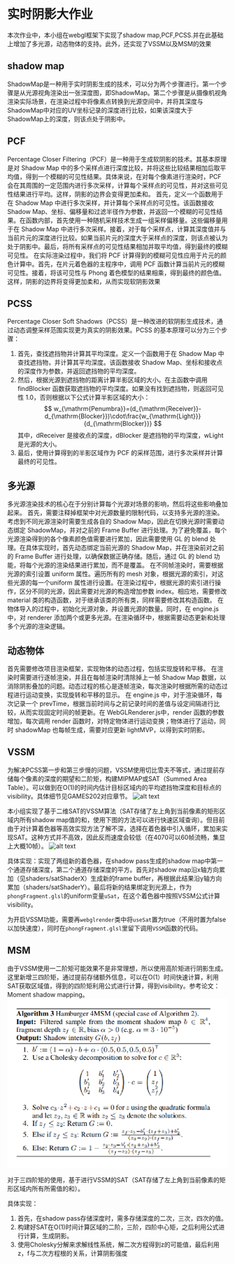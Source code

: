# 实时阴影大作业

本次作业中，本小组在webgl框架下实现了shadow map,PCF,PCSS.并在此基础上增加了多光源，动态物体的支持。此外，还实现了VSSM以及MSM的效果

## shadow map
ShadowMap是一种用于实时阴影生成的技术，可以分为两个步骤进行。第一个步骤是从光源视角渲染出一张深度图，即ShadowMap。第二个步骤是从摄像机视角渲染实际场景，在渲染过程中将像素点转换到光源空间中，并将其深度与ShadowMap中对应的UV坐标记录的深度进行比较，如果该深度大于ShadowMap上的深度，则该点处于阴影中。

## PCF
Percentage Closer Filtering（PCF）是一种用于生成软阴影的技术。其基本原理是对 Shadow Map 中的多个采样点进行深度比较，并将这些比较结果相加后取平均值，得到一个模糊的可见性结果。具体来说，在对每个像素进行渲染时，PCF 会在其周围的一定范围内进行多次采样，计算每个采样点的可见性，并对这些可见性结果进行平均。这样，阴影的边界会变得更加柔和。
首先，定义一个函数用于在 Shadow Map 中进行多次采样，并计算每个采样点的可见性。该函数接收 Shadow Map、坐标、偏移量和过滤半径作为参数，并返回一个模糊的可见性结果。在函数内部，首先使用一种随机采样技术生成一组采样偏移量。这些偏移量用于在 Shadow Map 中进行多次采样。接着，对于每个采样点，计算其深度值并与当前片元的深度进行比较。如果当前片元的深度大于采样点的深度，则该点被认为处于阴影中。最后，将所有采样点的可见性结果相加并取平均值，得到最终的模糊可见性。
在实际渲染过程中，我们将 PCF 计算得到的模糊可见性应用于片元的颜色计算中。首先，在片元着色器的主程序中，调用 PCF 函数计算当前片元的模糊可见性。接着，将该可见性与 Phong 着色模型的结果相乘，得到最终的颜色值。这样，阴影的边界将变得更加柔和，从而实现软阴影效果
## PCSS
Percentage Closer Soft Shadows（PCSS）是一种改进的软阴影生成技术，通过动态调整采样范围实现更为真实的阴影效果。PCSS 的基本原理可以分为三个步骤：
1. 首先，查找遮挡物并计算其平均深度。定义一个函数用于在 Shadow Map 中查找遮挡物，并计算其平均深度。该函数接收 Shadow Map、坐标和接收点的深度作为参数，并返回遮挡物的平均深度。
2. 然后，根据光源到遮挡物的距离计算半影区域的大小。在主函数中调用 findBlocker 函数获取遮挡物的平均深度。如果没有找到遮挡物，则返回可见性 1.0，否则根据以下公式计算半影区域的大小：
$$
w_{\mathrm{Penumbra}}=(d_{\mathrm{Receiver}}-d_{\mathrm{Blocker}})\cdot\frac{w_{\mathrm{Light}}}{d_{\mathrm{Blocker}}}
$$
其中，dReceiver 是接收点的深度，dBlocker 是遮挡物的平均深度，wLight 是光源的大小。
1. 最后，使用计算得到的半影区域作为 PCF 的采样范围，进行多次采样并计算最终的可见性。

## 多光源
多光源渲染技术的核心在于分别计算每个光源对场景的影响，然后将这些影响叠加起来。
首先，需要注释掉框架中对光源数量的限制代码，以支持多光源的渲染。考虑到不同光源渲染时需要生成各自的 Shadow Map，因此在切换光源时需要动态绑定 ShadowMap，并对之前的 Frame Buffer 进行处理。为了避免覆盖，每个光源渲染得到的各个像素颜色值需要进行累加，因此需要使用 GL 的 blend 处理。在具体实现时，首先动态绑定当前光源的 Shadow Map，并在渲染前对之前的 Frame Buffer 进行处理，以确保数据正确存储。随后，通过 GL 的 blend 功能，将每个光源的渲染结果进行累加，而不是覆盖。
在不同帧渲染时，需要根据光源的索引设置 uniform 属性。遍历所有的 mesh 对象，根据光源的索引，对这些光源的每一个uniform 属性进行设置。在渲染过程中，根据光源的索引进行操作，区分不同的光源，因此需要对光源的构造增加参数 index。相应地，需要修改 material 类的构造函数，对于继承该类的所有类，同样需要修改其构造函数。
在物体导入的过程中，初始化光源对象，并设置光源的数量。同时，在 engine.js 中，对 renderer 添加两个或更多光源。在渲染循环中，根据需要动态更新和处理多个光源的渲染逻辑。
## 动态物体
首先需要修改项目渲染框架，实现物体的动态过程，包括实现旋转和平移。
在渲染时需要进行逐帧渲染，并且在每帧渲染时清除掉上一帧 Shadow Map 数据，以消除阴影叠加的问题。动态过程的核心是逐帧渲染，每次渲染时根据所需的动态过程进行运动变换，实现旋转和平移的显示。
在 engine.js 中，对于渲染循环，每次记录一个 prevTime，根据当前时间与之前记录时间的差值与设定间隔进行比较，从而实现固定时间的帧更新。在 WebGLRenderer.js中，render 函数的参数增加，每次调用 render 函数时，对特定物体进行运动变换；物体进行了运动，同时 shadowMap 也每帧生成，需要对应更新 lightMVP，以得到实时阴影。
## VSSM

为解决PCSS第一步和第三步慢的问题，VSSM使用切比雪夫不等式，通过提前存储每个像素的深度的期望和二阶矩，构建MIPMAP或SAT（Summed Area Table）。可以做到在O(1)的时间内估计目标区域内的平均遮挡物深度和目标点的visibility。具体细节见GAMES202对应章节。
![alt text](image.png)

本小组实现了基于二维SAT的VSSM算法（SAT存储了左上角到当前像素的矩形区域内所有shadow map值的和，使用下图的方法可以进行快速区域查询）。但目前由于对计算着色器等高效实现方法了解不深，选择在着色器中引入循环，累加来实现SAT。这种方式并不高效，因此反而速度会较低（在4070可以60帧流畅，集显上大概10帧）。
![alt text](image-1.png)

具体实现：实现了两组新的着色器，在shadow pass生成的shadow map中第一个通道存储深度，第二个通道存储深度的平方。首先对shadow map沿x轴方向累加（见shaders/satShaderX）生成新的frame buffer，再根据此结果沿y轴方向累加（shaders/satShaderY）。最后将新的结果绑定到光源上，作为`phongFragment.glsl`的uniform变量`uSat`，在这个着色器中按照VSSM公式计算visibility。

为开启VSSM功能，需要再`webglrender`类中将`useSat`置为true（不用时置为false以加快速度），同时在`phongFragment.glsl`里留下调用`VSSM`函数的代码。

## MSM

由于VSSM使用一二阶矩可能效果不是非常理想，所以使用高阶矩进行阴影生成。这里新增三四阶矩，通过提前存储额外信息，可以在O(1）时间快速计算，利用SAT获取区域值，得到的四阶矩利用公式进行计算，得到visibility。参考论文：Moment shadow mapping。
![alt text](image-2.png)

对于三四阶矩的使用，基于进行VSSM的SAT（SAT存储了左上角到当前像素的矩形区域内所有所需值的和）。

具体实现：
1. 首先，在shadow pass存储深度时，需多存储深度的二次，三次，四次的值。
2. 构建好SAT在O(1)时间计算区域的二阶，三阶，四阶中心矩，之后利用公式进行计算，生成阴影。
3. 使用Cholesky分解来求解线性系统，解二次方程得到z的可能值，最后利用z，f与二次方程根的关系，计算阴影强度 



